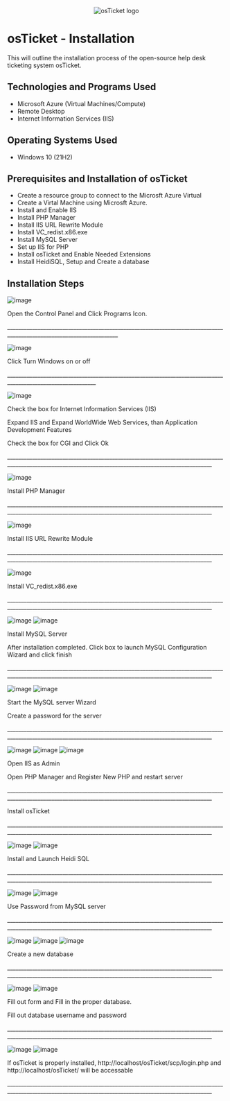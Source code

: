 <p align="center">
<img src="https://i.imgur.com/Clzj7Xs.png" alt="osTicket logo"/>
</p>

<h1>osTicket - Installation</h1>
This will outline the installation process of the open-source help desk ticketing system osTicket.<br />

<h2>Technologies and Programs Used</h2>

- Microsoft Azure (Virtual Machines/Compute)
- Remote Desktop
- Internet Information Services (IIS)

<h2>Operating Systems Used </h2>

- Windows 10</b> (21H2)

<h2>Prerequisites and Installation of osTicket</h2>

- Create a resource group to connect to the Microsft Azure Virtual
- Create a Virtal Machine using Microsft Azure.
- Install and Enable IIS
- Install PHP Manager
- Install IIS URL Rewrite Module
- Install VC_redist.x86.exe
- Install MySQL Server
- Set up IIS for PHP
- Install osTicket and Enable Needed Extensions
- Install HeidiSQL, Setup and Create a database

<h2>Installation Steps</h2>

![image](https://github.com/user-attachments/assets/31942d6b-20f5-4057-9b44-f66dbc55ad3f)
<p>
Open the Control Panel and Click Programs Icon.
</p>
<p>
 ______________________________________________________________________________________________________________________
</p>

![image](https://github.com/user-attachments/assets/95927234-9016-45df-8830-4dfc3085650d)
<p>
Click Turn Windows on or off
</p>
<p>
 ______________________________________________________________________________________________________________
</p>

![image](https://github.com/user-attachments/assets/598dabe8-32ee-4df0-ad8c-8cf8d1dd05be)
<p>
Check the box for Internet Information Services (IIS)
</p>
<p>
Expand IIS and Expand WorldWide Web Services, than Application Development Features
</p>
<p>
Check the box for CGI and Click Ok
</p>
<p>
 ________________________________________________________________________________________________________________________________________________________
</p>
 
![image](https://github.com/user-attachments/assets/bc40140c-329f-435f-aa4c-4327dadf6c8b)
<p>
 Install PHP Manager 
</p>
<p>
 ________________________________________________________________________________________________________________________________________________________
</p>

![image](https://github.com/user-attachments/assets/65bf05b2-2aba-4369-91e6-d2d4cbfb0fe2)
<p>
  Install IIS URL Rewrite Module
</p>
<p>
 ________________________________________________________________________________________________________________________________________________________
</p>

![image](https://github.com/user-attachments/assets/20ea6756-8a07-4488-ae88-22b8b1fec5dd)
<p>
  Install VC_redist.x86.exe
</p>
<p>
 ________________________________________________________________________________________________________________________________________________________
</p>

![image](https://github.com/user-attachments/assets/d2803a59-0d04-4581-98ba-2016e8288028)
![image](https://github.com/user-attachments/assets/35bb07a3-1665-40b6-8f00-20ed6131d017)
<p>
  Install MySQL Server
</p>
<p>
  After installation completed. Click box to launch MySQL Configuration Wizard and click finish
</p>
<p>
 ________________________________________________________________________________________________________________________________________________________
</p>

![image](https://github.com/user-attachments/assets/d7076ca1-1697-4de4-a3f8-b743da75869c)
![image](https://github.com/user-attachments/assets/e7ccde61-1170-4e88-ae29-1139612d26ed)
<p>
  Start the MySQL server Wizard
</p>
<p>
  Create a password for the server
</p>
<p>
 ________________________________________________________________________________________________________________________________________________________
</p>

![image](https://github.com/user-attachments/assets/642e3593-b6a0-40ef-b072-771cb1d29fce)
![image](https://github.com/user-attachments/assets/babffab8-108e-49d3-b8c2-25ca59b1c158)
![image](https://github.com/user-attachments/assets/968812e5-ba57-4af8-8bee-2519e724d4aa)
<p>
 Open IIS as Admin
</p>
<p>
 Open PHP Manager and Register New PHP and restart server
</p>
<p>
 ________________________________________________________________________________________________________________________________________________________
</p>

<p>
 Install osTicket
</p>
<p>
 ________________________________________________________________________________________________________________________________________________________
</p>

![image](https://github.com/user-attachments/assets/2c4d26b4-dbbc-4e06-a76a-b9c2c5335795)
![image](https://github.com/user-attachments/assets/775c3516-a5a8-4a7c-875b-fe91fecf36d1)
<p>
 Install and Launch Heidi SQL 
</p>
<p>
 ________________________________________________________________________________________________________________________________________________________
</p>

![image](https://github.com/user-attachments/assets/e6fd16b7-57fa-42e2-a3c8-380dc00497f3)
![image](https://github.com/user-attachments/assets/84587cdf-70a0-410b-9d33-bb0cba9314a3)
<p>
 Use Password from MySQL server
</p>
<p>
 ________________________________________________________________________________________________________________________________________________________
</p>

![image](https://github.com/user-attachments/assets/8be94c2a-0fc1-4fe5-9edd-1b643635b827)
![image](https://github.com/user-attachments/assets/3a359aa1-64f9-40df-857d-13030fbb7d5d)
![image](https://github.com/user-attachments/assets/8ebc3199-99aa-4e70-8c4b-e8686c2b7cca)
<p>
 Create a new database
</p>
<p>
 ________________________________________________________________________________________________________________________________________________________
</p>

![image](https://github.com/user-attachments/assets/51676ed8-4f5d-4b71-a2bc-13e108cd2c22)
![image](https://github.com/user-attachments/assets/10b9d3e6-b349-41a1-a731-918fa144e015)
<p>
 Fill out form and Fill in the proper database.
</p>
<p>
 Fill out database username and password
</p>
<p>
 ________________________________________________________________________________________________________________________________________________________
</p>

![image](https://github.com/user-attachments/assets/6eb27778-cc2c-422b-b130-cd699f1a8aa9)
![image](https://github.com/user-attachments/assets/e853013b-e033-472b-9ef9-246af32aa3a4)
<p>
 If osTicket is properly installed, http://localhost/osTicket/scp/login.php and http://localhost/osTicket/ will be accessable
</p>
<p>
 ________________________________________________________________________________________________________________________________________________________
</p>
<br />

